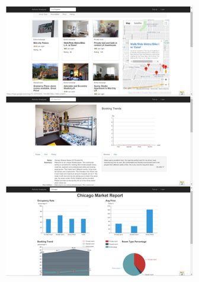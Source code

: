 ![image](https://github.com/haorancui94/airbnb/blob/master/1543719030(1).jpg)
![image](https://github.com/haorancui94/airbnb/blob/master/1543719141(1).png)
![image](https://github.com/haorancui94/airbnb/blob/master/1543719214(1).png)

